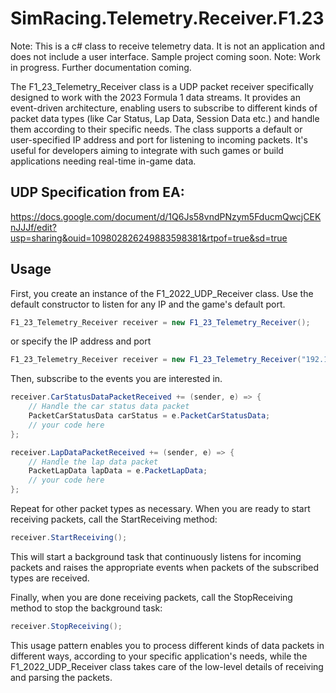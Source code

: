 # SimRacing.Telemetry.Receiver.F1.23

Note: This is a c# class to receive telemetry data. It is not an application and does not include a user interface. Sample project coming soon.
Note: Work in progress. Further documentation coming.

The F1_23_Telemetry_Receiver class is a UDP packet receiver specifically designed to work with the 2023 Formula 1 data streams. It provides an event-driven architecture, enabling users to subscribe to different kinds of packet data types (like Car Status, Lap Data, Session Data etc.) and handle them according to their specific needs. The class supports a default or user-specified IP address and port for listening to incoming packets. It's useful for developers aiming to integrate with such games or build applications needing real-time in-game data.

## UDP Specification from EA:
https://docs.google.com/document/d/1Q6Js58vndPNzym5FducmQwcjCEKnJJJf/edit?usp=sharing&ouid=109802826249883598381&rtpof=true&sd=true

## Usage

First, you create an instance of the F1_2022_UDP_Receiver class.
Use the default constructor to listen for any IP and the game's default port.
```c#
F1_23_Telemetry_Receiver receiver = new F1_23_Telemetry_Receiver();
```
or specify the IP address and port
```c#
F1_23_Telemetry_Receiver receiver = new F1_23_Telemetry_Receiver("192.168.1.43", 20777);
```
Then, subscribe to the events you are interested in.
```c#
receiver.CarStatusDataPacketReceived += (sender, e) => {
    // Handle the car status data packet
    PacketCarStatusData carStatus = e.PacketCarStatusData;
    // your code here
};

receiver.LapDataPacketReceived += (sender, e) => {
    // Handle the lap data packet
    PacketLapData lapData = e.PacketLapData;
    // your code here
};
```
Repeat for other packet types as necessary.
When you are ready to start receiving packets, call the StartReceiving method:
```c#
receiver.StartReceiving();
```
This will start a background task that continuously listens for incoming packets and raises the appropriate events when packets of the subscribed types are received.

Finally, when you are done receiving packets, call the StopReceiving method to stop the background task:
```c#
receiver.StopReceiving();
```
This usage pattern enables you to process different kinds of data packets in different ways, according to your specific application's needs, while the F1_2022_UDP_Receiver class takes care of the low-level details of receiving and parsing the packets.
